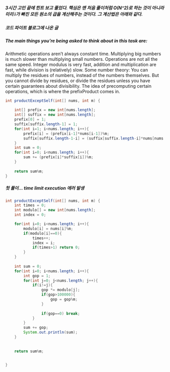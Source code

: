 
##### 3시간 고민 끝에 힌트 보고 풀었다. 핵심은 맨 처음 풀이처럼 O(N^2)로 하는 것이 아니라 미리 i가 빠진 모든 원소의 곱을 계산해주는 것이다. 그 계산법은 아래와 같다.

##### 코드 파이트 블로그에 나온 글 
##### The main things you’re being asked to think about in this task are:
Arithmetic operations aren’t always constant time. Multiplying big numbers is much slower than multiplying small numbers.
Operations are not all the same speed. Integer modulus is very fast, addition and multiplication are fast, while division is (relatively) slow.
Some number theory: You can multiply the residues of numbers, instead of the numbers themselves. But you cannot divide by residues, or divide the residues unless you have certain guarantees about divisibility.
The idea of precomputing certain operations, which is where the prefixProduct comes in.

```java
int productExceptSelf(int[] nums, int m) {
    
    int[] prefix = new int[nums.length];
    int[] suffix = new int[nums.length];
    prefix[0] = 1;
    suffix[suffix.length-1] = 1;
    for(int i=1; i<nums.length; i++){
        prefix[i] = (prefix[i-1]*nums[i-1])%m;
        suffix[suffix.length-1-i] = (suffix[suffix.length-i]*nums[nums.length-i])%m;
    }
    int sum = 0;
    for(int i=0; i<nums.length; i++){
        sum += (prefix[i]*suffix[i])%m;
    }
    
    return sum%m;
}
```


##### 첫 풀이... time limit execution 에러 발생
```java
int productExceptSelf(int[] nums, int m) {
    int times = 0;
    int modulo[] = new int[nums.length];
    int index = 0;

    for(int i=0; i<nums.length; i++){
        modulo[i] = nums[i]%m;
        if(modulo[i]==0){
            times++;
            index = i;
            if(times>1) return 0;
        }
    }
    
    int sum = 0;
    for(int i=0; i<nums.length; i++){
        int gop = 1;
        for(int j=0; j<nums.length; j++){
            if(i!=j){
                gop *= modulo[j];
                if(gop>100000){
                    gop = gop%m;
                }
                
                if(gop==0) break;
            }
        }
        sum += gop;
        System.out.println(sum);
    }
    
    
    return sum%m;
    

}
```